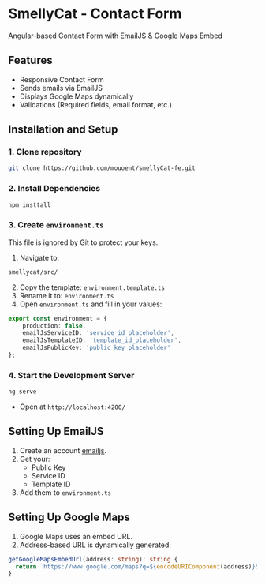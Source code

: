 # SmellyCat - Contact Form
Angular-based Contact Form with EmailJS & Google Maps Embed

## Features
- Responsive Contact Form
- Sends emails via EmailJS 
- Displays Google Maps dynamically
- Validations (Required fields, email format, etc.)

## Installation and Setup

### 1. Clone repository
````bash
git clone https://github.com/mouoent/smellyCat-fe.git
````

### 2. Install Dependencies
````bash
npm insttall
````

### 3. Create `environment.ts`
This file is ignored by Git to protect your keys.
1. Navigate to:
````bash
smellycat/src/
````
2. Copy the template: `environment.template.ts`
3. Rename it to: `environment.ts`
4. Open `environment.ts` and fill in your values:
````typescript
export const environment = {
    production: false,
    emailJsServiceID: 'service_id_placeholder',
    emailJsTemplateID: 'template_id_placeholder',
    emailJsPublicKey: 'public_key_placeholder'
};  
````

### 4. Start the Development Server
````bash
ng serve
````
- Open at `http://localhost:4200/`

## Setting Up EmailJS
1. Create an account [emailjs](https://www.emailjs.com/).
2. Get your:
   - Public Key
   - Service ID
   - Template ID
3. Add them to `environment.ts`

## Setting Up Google Maps
1. Google Maps uses an embed URL.
2. Address-based URL is dynamically generated:
````typescript
getGoogleMapsEmbedUrl(address: string): string {
  return `https://www.google.com/maps?q=${encodeURIComponent(address)}&output=embed`;
}
````
